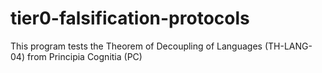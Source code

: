 # tier0-falsification-protocols
This program tests the Theorem of Decoupling of Languages (TH-LANG-04) from Principia Cognitia (PC)
